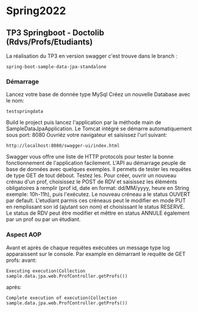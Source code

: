 # Spring2022
## TP3 Springboot - Doctolib (Rdvs/Profs/Etudiants) 
La réalisation du TP3 en version swagger c'est trouve dans le branch :
```
spring-boot-sample-data-jpa-standalone
```
### Démarrage
Lancez votre base de donnée type MySql
Créez un nouvelle Database avec le nom:
```
testspringdata
```
Build le project puis lancez l'application par la méthode main de SampleDataJpaApplication.
Le Tomcat intégré se démarre automatiquement sous port: 8080
Ouvriéz votre navigateur et saisissez l'url suivant:
```
http://localhost:8080/swagger-ui/index.html
```

Swagger vous offre une liste de HTTP protocols pour tester la bonne fonctionnement de l'application
facilement.
L'API au démarrage peuple de base de données avec quelques exemples. Il permets de tester les requêtes de type
GET de tout débout. Testez les.
Pour créer, ouvrir un nouveau crénau d'un prof, choisissez le POST de RDV et saisissez les éléménts obligatoires
à remplir (prof id, date en format: dd/MM/yyyy, heure en String exemple: 10h-11h), puis l'exécutez.
Le nouveau créneau a le status OUVERT par default. L'etudiant parmis ces créneaus peut le modifier en mode PUT
en remplissant son id (ajutant son nom) et choisissant le status RESERVE.
Le status de RDV peut être modifier et mêttre en status ANNULE également par un prof ou par un étudiant.

### Aspect AOP
Avant et après de chaque requêtes exécutées un message type log apparaissent sur le console.
Par example en démarrant le requête de GET profs:
avant:
```
Executing execution(Collection sample.data.jpa.web.ProfController.getProfs())
```
aprés:
```
Complete execution of execution(Collection sample.data.jpa.web.ProfController.getProfs())
```
